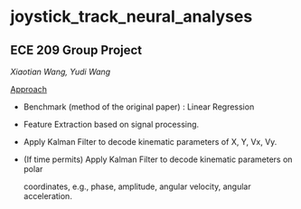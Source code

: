 # joystick_track_neural_analyses

## ECE 209 Group Project

*Xiaotian Wang, Yudi Wang*

<u>Approach</u>

- Benchmark (method of the original paper) : Linear Regression

- Feature Extraction based on signal processing.

- Apply Kalman Filter to decode kinematic parameters of X, Y, Vx, Vy.

- (If time permits) Apply Kalman Filter to decode kinematic parameters on polar

  coordinates, e.g., phase, amplitude, angular velocity, angular acceleration.

